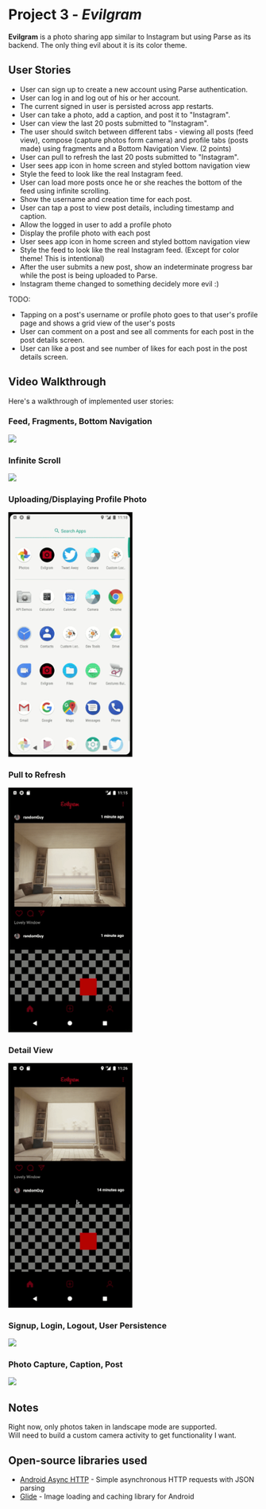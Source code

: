 # Project 3 - *Evilgram*

**Evilgram** is a photo sharing app similar to Instagram but using Parse as its backend.  The only thing evil about it is its color theme.

## User Stories 
- User can sign up to create a new account using Parse authentication.
- User can log in and log out of his or her account.
- The current signed in user is persisted across app restarts.
- User can take a photo, add a caption, and post it to "Instagram".
- User can view the last 20 posts submitted to "Instagram".
- The user should switch between different tabs - viewing all posts (feed view), compose (capture photos form camera) and profile tabs (posts made) using fragments and a Bottom Navigation View. (2 points)
- User can pull to refresh the last 20 posts submitted to "Instagram".
- User sees app icon in home screen and styled bottom navigation view
- Style the feed to look like the real Instagram feed.
- User can load more posts once he or she reaches the bottom of the feed using infinite scrolling.
- Show the username and creation time for each post.
- User can tap a post to view post details, including timestamp and caption.
- Allow the logged in user to add a profile photo
- Display the profile photo with each post
- User sees app icon in home screen and styled bottom navigation view
- Style the feed to look like the real Instagram feed. (Except for color theme!  This is intentional)
- After the user submits a new post, show an indeterminate progress bar while the post is being uploaded to Parse.
- Instagram theme changed to something decidely more evil :)


TODO:
- Tapping on a post's username or profile photo goes to that user's profile page and shows a grid view of the user's posts 
- User can comment on a post and see all comments for each post in the post details screen.
- User can like a post and see number of likes for each post in the post details screen.

## Video Walkthrough

Here's a walkthrough of implemented user stories:

### Feed, Fragments, Bottom Navigation
<img src="walkthroughs/walkthrough_Evilgram_fragNavProfile.gif" width=250><br>

### Infinite Scroll
<img src="walkthroughs/walkthough_Evilgram_infiniteScroll.gif" width=250><br>

### Uploading/Displaying Profile Photo
<img src="walkthroughs/walkthrough_Evilgram_profilePhoto.gif" width=250><br>

### Pull to Refresh
<img src="walkthroughs/walkthrough_Evilgram_pulltorefresh.gif" width=250><br>

### Detail View
<img src="walkthroughs/walkthough_Evilgram_detailView.gif" width=250><br>

### Signup, Login, Logout, User Persistence
<img src="walkthroughs/Evilgram_walkthrough1.gif" width=250><br>

### Photo Capture, Caption, Post
<img src="walkthroughs/Evilgram_walkthrough2.gif" width=500><br>



## Notes

Right now, only photos taken in landscape mode are supported.  
Will need to build a custom camera activity to get functionality I want.

## Open-source libraries used

- [Android Async HTTP](https://github.com/codepath/CPAsyncHttpClient) - Simple asynchronous HTTP requests with JSON parsing
- [Glide](https://github.com/bumptech/glide) - Image loading and caching library for Android
